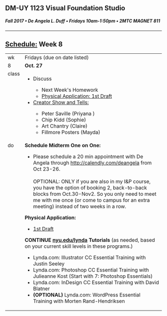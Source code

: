 ## DM-UY 1123 Visual Foundation Studio
##### Fall 2017 • De Angela L. Duff • Fridays 10am-1:50pm • 2MTC MAGNET 811

---
## [Schedule:](dm1123_schedule_overview.md) Week 8


<table>
<tr>
<td>wk</td>
<td>Fridays (due on date listed)</td>
</tr>
<tr>
  <td valign="top">8</td>
  <td valign="top"><strong>Oct. 27</strong></td>
</tr>
<tr>
<td valign="top">class</td>
<td valign="top">
<ul>
<li>Discuss</li>
<ul>
<li>Next Week's Homework</li>
<li><a href="dm1123vfs_projects_pa.md">Physical Application: 1st Draft</a></li>
</ul>
<li><a href="assigned_creator_show_and_tells.md">Creator Show and Tells:</a></li>
    <ul>
    <li>Peter Saville (Priyana  )</li>
    <li>Chip Kidd  (Sophie)</li>
    <li>Art Chantry (Claire)</li> 
    <li>Fillmore Posters (Mayda)</li>
    </ul>       
</ul>
  
</td>
</tr>
<!-- read -->


<!-- do -->
<tr>
  <td valign="top">do</td>
  <td>
  <strong>Schedule Midterm One on One: </strong>
  <ul>
  <li>Please schedule a 20 min appointment with De Angela through <a href="http://calendly.com/deangela" target="_blank">http://calendly.com/deangela</a> from Oct 23-26.<br><br>OPTIONAL: ONLY if you are also in my I&amp;P course, you have the option of booking 2, back-to-back blocks from Oct.30-Nov2. So you only need to meet me with me once (or come to campus for an extra meeting) instead of two weeks in a row.</li>
  </ul>
  <strong>Physical Application: </strong>
  <ul>
  <li><a href="dm1123vfs_projects_pa.md">1st Draft</a></li>   
  </ul>
  <strong>CONTINUE <a href="http://nyu.edu/lynda">nyu.edu/lynda</a> Tutorials</strong> (as needed, based on your current skill levels in these programs.)
  <ul>
  
  <li>Lynda.com: Illustrator CC Essential Training with Justin Seeley</li>
  <li>Lynda.com: Photoshop CC Essential Training with Julieanne Kost (Start with 7: Photoshop Essentials)</li>
  <li>Lynda.com: InDesign CC Essential Training with David Blatner</li>
  <li><b>(OPTIONAL)</b> Lynda.com: WordPress Essential Training with Morten Rand-Hendriksen</li>
  </ul></td>
</tr>
</table>